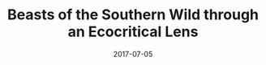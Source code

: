 ---
layout: project
title: Beasts of the Southern Wild through an Ecocritical Lens
description: Essay
img: 
category: 
date: 2017-07-05
client: 
published: yes
sidebar: The independent film Beast of the Southern Wild analyzed through eco-criticism or the study of literature and the environment. HushPuppy declares at the beginning and end of the film, “when I die, the scientists of the future, they're gonna find it all. They gonna know, once there was a Hushpuppy, and she live with her daddy in the Bathtub.” The voices of the side effects of climate change will be heard, despite if the people who feel unaffected develop the consciousness to do more about environmental degradation. The climate refugees of Louisiana voice their experience after Hurricane Katrina and their fight for environmental justice. 
---